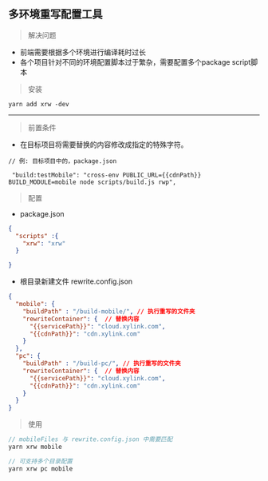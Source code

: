 ## 多环境重写配置工具

>  解决问题
- 前端需要根据多个环境进行编译耗时过长
- 各个项目针对不同的环境配置脚本过于繁杂，需要配置多个package script脚本

> 安装
```
yarn add xrw -dev
```

---
> 前置条件
- 在目标项目将需要替换的内容修改成指定的特殊字符。

```
// 例: 目标项目中的，package.json

 "build:testMobile": "cross-env PUBLIC_URL={{cdnPath}} BUILD_MODULE=mobile node scripts/build.js rwp",

```


> 配置
- package.json 
```json
{
  "scripts" :{
    "xrw": "xrw"
  }

}
```
- 根目录新建文件 rewrite.config.json
```json
{
  "mobile": { 
    "buildPath" : "/build-mobile/", // 执行重写的文件夹
    "rewriteContainer": {  // 替换内容
      "{{servicePath}}": "cloud.xylink.com", 
      "{{cdnPath}}": "cdn.xylink.com"
    }
  },
  "pc": { 
    "buildPath" : "/build-pc/", // 执行重写的文件夹
    "rewriteContainer": {  // 替换内容
      "{{servicePath}}": "cloud.xylink.com", 
      "{{cdnPath}}": "cdn.xylink.com"
    }
  }
}
```

> 使用
```js
// mobileFiles 与 rewrite.config.json 中需要匹配
yarn xrw mobile 

// 可支持多个目录配置
yarn xrw pc mobile
```